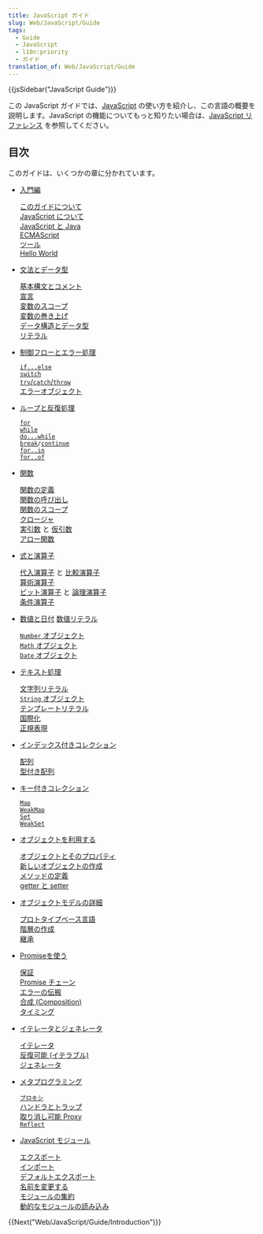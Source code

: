 ```yaml
---
title: JavaScript ガイド
slug: Web/JavaScript/Guide
tags:
  - Guide
  - JavaScript
  - l10n:priority
  - ガイド
translation_of: Web/JavaScript/Guide
---
```

{{jsSidebar("JavaScript Guide")}}

この JavaScript ガイドでは、[JavaScript](/ja/docs/Web/JavaScript) の使い方を紹介し、この言語の概要を説明します。JavaScript の機能についてもっと知りたい場合は、[JavaScript リファレンス](/ja/docs/Web/JavaScript/Reference) を参照してください。

## 目次

このガイドは、いくつかの章に分かれています。

<ul class="card-grid"><li><span><a href="/ja/docs/Web/JavaScript/Guide/Introduction">入門編</a></span><p><a href="/ja/docs/Web/JavaScript/Guide/Introduction#where_to_find_javascript_information">このガイドについて</a><br><a href="/ja/docs/Web/JavaScript/Guide/Introduction#what_is_javascript">JavaScript について</a><br><a href="/ja/docs/Web/JavaScript/Guide/Introduction#javascript_and_java">JavaScript と Java</a><br><a href="/ja/docs/Web/JavaScript/Guide/Introduction#javascript_and_the_ecmascript_specification">ECMAScript</a><br><a href="/ja/docs/Web/JavaScript/Guide/Introduction#getting_started_with_javascript">ツール</a><br><a href="/ja/docs/Web/JavaScript/Guide/Introduction#hello_world">Hello World</a></p></li><li><span><a href="/ja/docs/Web/JavaScript/Guide/Grammar_and_types">文法とデータ型</a></span><p><a href="/ja/docs/Web/JavaScript/Guide/Grammar_and_types#basics">基本構文とコメント</a><br><a href="/ja/docs/Web/JavaScript/Guide/Grammar_and_types#declarations">宣言</a><br><a href="/ja/docs/Web/JavaScript/Guide/Grammar_and_types#variable_scope">変数のスコープ</a><br><a href="/ja/docs/Web/JavaScript/Guide/Grammar_and_types#variable_hoisting">変数の巻き上げ</a><br><a href="/ja/docs/Web/JavaScript/Guide/Grammar_and_types#data_structures_and_types">データ構造とデータ型</a><br><a href="/ja/docs/Web/JavaScript/Guide/Grammar_and_types#literals">リテラル</a></p></li><li><span><a href="/ja/docs/Web/JavaScript/Guide/Control_flow_and_error_handling">制御フローとエラー処理</a></span><p><code><a href="/ja/docs/Web/JavaScript/Guide/Control_flow_and_error_handling#if...else_statement">if...else</a></code><br><code><a href="/ja/docs/Web/JavaScript/Guide/Control_flow_and_error_handling#switch_statement">switch</a></code><br><a href="/ja/docs/Web/JavaScript/Guide/Control_flow_and_error_handling#exception_handling_statements"><code>try</code>/<code>catch</code>/<code>throw</code></a><br><a href="/ja/docs/Web/JavaScript/Guide/Control_flow_and_error_handling#utilizing_error_objects">エラーオブジェクト</a></p></li><li><span><a href="/ja/docs/Web/JavaScript/Guide/Loops_and_iteration">ループと反復処理</a></span><p><code><a href="/ja/docs/Web/JavaScript/Guide/Loops_and_iteration#for_statement">for</a><br><a href="/ja/docs/Web/JavaScript/Guide/Loops_and_iteration#while_statement">while</a><br><a href="/ja/docs/Web/JavaScript/Guide/Loops_and_iteration#do...while_statement">do...while</a><br><a href="/ja/docs/Web/JavaScript/Guide/Loops_and_iteration#break_statement">break</a>/<a href="/ja/docs/Web/JavaScript/Guide/Loops_and_iteration#continue_statement">continue</a><br><a href="/ja/docs/Web/JavaScript/Guide/Loops_and_iteration#for...in_statement">for..in</a><br><a href="/ja/docs/Web/JavaScript/Guide/Loops_and_iteration#for...of_statement">for..of</a></code></p></li></ul>

<ul class="card-grid"><li><span><a href="/ja/docs/Web/JavaScript/Guide/Functions">関数</a></span><p><a href="/ja/docs/Web/JavaScript/Guide/Functions#defining_functions">関数の定義</a><br><a href="/ja/docs/Web/JavaScript/Guide/Functions#calling_functions">関数の呼び出し</a><br><a href="/ja/docs/Web/JavaScript/Guide/Functions#function_scope">関数のスコープ</a><br><a href="/ja/docs/Web/JavaScript/Guide/Functions#closures">クロージャ</a><br><a href="/ja/docs/Web/JavaScript/Guide/Functions#using_the_arguments_object">実引数</a> と <a href="/ja/docs/Web/JavaScript/Guide/Functions#function_parameters">仮引数</a><br><a href="/ja/docs/Web/JavaScript/Guide/Functions#arrow_functions">アロー関数</a></p></li><li><span><a href="/ja/docs/Web/JavaScript/Guide/Expressions_and_Operators">式と演算子</a></span><p><a href="/ja/docs/Web/JavaScript/Guide/Expressions_and_Operators#代入演算子">代入演算子</a> と <a href="/ja/docs/Web/JavaScript/Guide/Expressions_and_Operators#比較演算子">比較演算子</a><br><a href="/ja/docs/Web/JavaScript/Guide/Expressions_and_Operators#算術演算子">算術演算子</a><br><a href="/ja/docs/Web/JavaScript/Guide/Expressions_and_Operators#ビット演算子">ビット演算子</a> と <a href="/ja/docs/Web/JavaScript/Guide/Expressions_and_Operators#論理演算子">論理演算子</a><br><a href="/ja/docs/Web/JavaScript/Guide/Expressions_and_Operators#条件（三項）演算子">条件演算子</a></p></li><li><span><a href="/ja/docs/Web/JavaScript/Guide/Numbers_and_dates">数値と日付</a></span> <a href="/ja/docs/Web/JavaScript/Guide/Numbers_and_dates#numbers">数値リテラル</a><p><a href="/ja/docs/Web/JavaScript/Guide/Numbers_and_dates#number_object"><code>Number</code> オブジェクト</a><br><a href="/ja/docs/Web/JavaScript/Guide/Numbers_and_dates#math_object"><code>Math</code> オブジェクト</a><br><a href="/ja/docs/Web/JavaScript/Guide/Numbers_and_dates#date_object"><code>Date</code> オブジェクト</a></p></li><li><span><a href="/ja/docs/Web/JavaScript/Guide/Text_formatting">テキスト処理</a></span><p><a href="/ja/docs/Web/JavaScript/Guide/Text_formatting#string_literals">文字列リテラル</a><br><a href="/ja/docs/Web/JavaScript/Guide/Text_formatting#string_objects"><code>String</code> オブジェクト</a><br><a href="/ja/docs/Web/JavaScript/Guide/Text_formatting#multi-line_template_literals">テンプレートリテラル</a><br><a href="/ja/docs/Web/JavaScript/Guide/Text_formatting#internationalization">国際化</a><br><a href="/ja/docs/Web/JavaScript/Guide/Regular_Expressions">正規表現</a></p></li></ul>

<ul class="card-grid"><li><span><a href="/ja/docs/Web/JavaScript/Guide/Indexed_collections">インデックス付きコレクション</a></span><p><a href="/ja/docs/Web/JavaScript/Guide/Indexed_collections#array_object">配列</a><br><a href="/ja/docs/Web/JavaScript/Guide/Indexed_collections#typed_arrays">型付き配列</a></p></li><li><span><a href="/ja/docs/Web/JavaScript/Guide/Keyed_collections">キー付きコレクション</a></span><p><code><a href="/ja/docs/Web/JavaScript/Guide/Keyed_collections#map_object">Map</a></code><br><code><a href="/ja/docs/Web/JavaScript/Guide/Keyed_collections#weakmap_object">WeakMap</a></code><br><code><a href="/ja/docs/Web/JavaScript/Guide/Keyed_collections#set_object">Set</a></code><br><code><a href="/ja/docs/Web/JavaScript/Guide/Keyed_collections#weakset_object">WeakSet</a></code></p></li><li><span><a href="/ja/docs/Web/JavaScript/Guide/Working_with_Objects">オブジェクトを利用する</a></span><p><a href="/ja/docs/Web/JavaScript/Guide/Working_with_Objects#objects_and_properties">オブジェクトとそのプロパティ</a><br><a href="/ja/docs/Web/JavaScript/Guide/Working_with_Objects#creating_new_objects">新しいオブジェクトの作成</a><br><a href="/ja/docs/Web/JavaScript/Guide/Working_with_Objects#defining_methods">メソッドの定義</a><br><a href="/ja/docs/Web/JavaScript/Guide/Working_with_Objects#defining_getters_and_setters">getter と setter</a></p></li><li><span><a href="/ja/docs/Web/JavaScript/Guide/Details_of_the_Object_Model">オブジェクトモデルの詳細</a></span><p><a href="/ja/docs/Web/JavaScript/Guide/Details_of_the_Object_Model#class-based_vs._prototype-based_languages">プロトタイプベース言語</a><br><a href="/ja/docs/Web/JavaScript/Guide/Details_of_the_Object_Model#creating_the_hierarchy">階層の作成</a><br><a href="/ja/docs/Web/JavaScript/Guide/Details_of_the_Object_Model#property_inheritance_revisited">継承</a></p></li></ul>

<ul class="card-grid"><li><span><a href="/ja/docs/Web/JavaScript/Guide/Using_promises">Promiseを使う</a></span><p><a href="/ja/docs/Web/JavaScript/Guide/Using_promises#guarantees">保証</a><br><a href="/ja/docs/Web/JavaScript/Guide/Using_promises#chaining">Promise チェーン</a><br><a href="/ja/docs/Web/JavaScript/Guide/Using_promises#error_propagation">エラーの伝搬</a><br><a href="/ja/docs/Web/JavaScript/Guide/Using_promises#composition">合成 (Composition)</a><br><a href="/ja/docs/Web/JavaScript/Guide/Using_promises#timing">タイミング</a></p></li><li><span><a href="/ja/docs/Web/JavaScript/Guide/Iterators_and_Generators">イテレータとジェネレータ</a></span><p><a href="/ja/docs/Web/JavaScript/Guide/Iterators_and_Generators#iterators">イテレータ</a><br><a href="/ja/docs/Web/JavaScript/Guide/Iterators_and_Generators#iterables">反復可能 (イテラブル)</a><br><a href="/ja/docs/Web/JavaScript/Guide/Iterators_and_Generators#generators">ジェネレータ</a></p></li><li><span><a href="/ja/docs/Web/JavaScript/Guide/Meta_programming">メタプログラミング</a></span><p><code><a href="/ja/docs/Web/JavaScript/Guide/Meta_programming#proxies">プロキシ</a></code><br><a href="/ja/docs/Web/JavaScript/Guide/Meta_programming#handlers_and_traps">ハンドラとトラップ</a><br><a href="/ja/docs/Web/JavaScript/Guide/Meta_programming#revocable_proxy">取り消し可能 Proxy</a><br><code><a href="/ja/docs/Web/JavaScript/Guide/Meta_programming#reflection">Reflect</a></code></p></li><li><span><a href="/ja/docs/Web/JavaScript/Guide/Modules">JavaScript モジュール</a></span><p><a href="/ja/docs/Web/JavaScript/Guide/Modules#exporting_module_features">エクスポート</a><br><a href="/ja/docs/Web/JavaScript/Guide/Modules#importing_features_into_your_script">インポート</a><br><a href="/ja/docs/Web/JavaScript/Guide/Modules#default_exports_versus_named_exports">デフォルトエクスポート</a><br><a href="/ja/docs/Web/JavaScript/Guide/Modules#renaming_imports_and_exports">名前を変更する</a><br><a href="/ja/docs/Web/JavaScript/Guide/Modules#aggregating_modules">モジュールの集約</a><br><a href="/ja/docs/Web/JavaScript/Guide/Modules#dynamic_module_loading">動的なモジュールの読み込み</a></p></li></ul>

{{Next("Web/JavaScript/Guide/Introduction")}}

